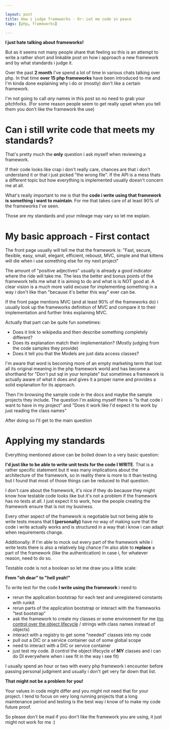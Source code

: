 ```yaml
---

layout: post
title: How i judge frameworks - Or: Let me code in peace
tags: [php, frameworks]

---
```


**I just hate talking about frameworks!**

But as it seems not many people share that feeling so this is an attempt to write a rather short and linkable post on how i approach a new framework and by what standards i judge it.

Over the past **2 month** I've spend a lot of time in various chats talking over php. In that time **over 15 php frameworks** have been introduced to me and I'm kinda done explaining why i do or (mostly) don't like a certain framework.

I'm not going to call *any* names in this post so no need to grab your pitchforks. (For some reason people seem to get really upset when you tell them you don't like the framework the use)

# Can i still write code that meets my standards?

That's pretty much the **only** question i ask myself when reviewing a framework.

If their code looks like crap i don't really care, chances are that i don't understand it or that i just picked "the wrong file". If the API is a mess thats a different topic but how everything is implemented usually doesn't concern me at all.

What's really important to me is that the **code i write using that framework is something i want to maintain**. For me that takes care of at least 90% of the frameworks I've seen.

Those are my standards and your mileage may vary so let me explain.

# My basic approach - First contact

The front page usually will tell me that the framework is: "Fast, secure, flexible, easy, small, elegant, efficient, reboust, MVC, simple and that kittens will die when i use something else for my next project"

The amount of "positive adjectives" usually is already a good indicator where the ride will take me. The less the better and bonus points of the framework tells me what it is aiming to do and what is is NOT good at. A clear vision is a much more valid excuse for implementing something in a way i don't like than "because it's better this way" ever can be.

If the front page mentions MVC (and at least 90% of the frameworks do) i usually look up the frameworks definition of MVC and compare it to their implementation and further links explaining MVC.

Actually that part can be quite fun sometimes:

- Does it link to wikipedia and then describe something completely different?
- Does its explanation match their implementation? (Mostly judging from the code samples they provide)
- Does it tell you that the Models are just data access classes?

I'm aware that word is becoming more of an empty marketing term that lost all its original meaning in the php framework world and has become a shorthand for "Don't put sql in your template" but sometimes a framework is actually aware of what it does and gives it a proper name and provides a solid explanation for its approach.

Then I'm browsing the sample code in the docs and maybe the sample projects they include. The question I'm asking myself there is "Is that code i want to have in my project" and "Does it work like I'd expect it to work by just reading the class names"

After doing so I'll get to the main question

# Applying my standards

Everything mentioned above can be boiled down to a very basic question:

**I'd just like to be able to write unit tests for the code I WRITE**. That is a rather specific statement but it was many implications about the architecture of the framework, so in reality there is more to it than testing but I found that most of those things can be reduced to that question.

I don't care about the framework, it's nice if they do because they might know how testable code looks like but it's not a problem if the framework has no tests at all. I just expect it to work, how the people creating the framework ensure that is not my business.

Every other aspect of the framework is negotiable but not being able to write tests means that **I (personally)** have no way of making sure that the code i write actually works and is structured in a way that i know i can adapt when requirements change.

Additionally: If I'm able to mock out every part of the framework while i write tests there is also a relatively big chance I'm also able to **replace** a part of the framework (like the authentication) in case i, for whatever reason, need to do so.

Testable code is not a boolean so let me draw you a little scale:

**From "oh dear" to "hell yeah!"**

To write test for the code **I write using the framework** i need to

- rerun the application bootstrap for each test and unregistered constants with runkit
- rerun parts of the application bootstrap or interact with the frameworks "test bootstrap"
- ask the framework to create my classes or some environment for me ([no control over the object lifecycle](http://qafoo.com/blog/020_object_lifecycle_control.html) / strings with class names instead of objects)
- interact with a registry to get some "needed" classes into my code
- pull out a DIC or a service container out of some global scope
- need to interact with a DIC or service container
- just test my code. (**I** control the object lifecycle of **MY** classes and i can do DI everywhere when i see fit in the way i see fit)

I usually spend an hour or two with every php framework i encounter before passing personal judgment and usually i don't get very far down that list.

**That might not be a problem for you!**

Your values in code might differ and you might not need that for your project. I tend to focus on very long running projects that a long maintenance period and testing is the best way i know of to make my code future proof.

So please don't be mad if you don't like the framework you are using, it just might not work for me :)
